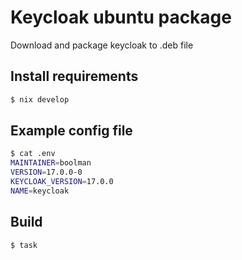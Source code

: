 # Keycloak ubuntu package
Download and package keycloak to .deb file  

## Install requirements
```bash
$ nix develop
```


## Example config file
```bash
$ cat .env 
MAINTAINER=boolman
VERSION=17.0.0-0
KEYCLOAK_VERSION=17.0.0
NAME=keycloak
```

## Build
```bash
$ task
```

